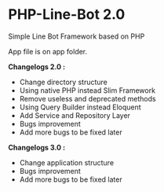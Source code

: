 # PHP-Line-Bot 2.0
Simple Line Bot Framework based on PHP

App file is on app folder.

**Changelogs 2.0 :**
- Change directory structure
- Using native PHP instead Slim Framework
- Remove useless and deprecated methods
- Using Query Builder instead Eloquent
- Add Service and Repository Layer
- Bugs improvement
- Add more bugs to be fixed later

**Changelogs 3.0 :**
- Change application structure
- Bugs improvement
- Add more bugs to be fixed later